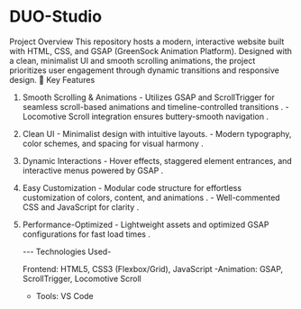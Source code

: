 # DUO-Studio
Project Overview This repository hosts a modern, interactive website built with HTML, CSS, and GSAP (GreenSock Animation Platform). Designed with a clean, minimalist UI and smooth scrolling animations, the project prioritizes user engagement through dynamic transitions and responsive design. 
🚀 Key Features 
1. Smooth Scrolling & Animations - Utilizes GSAP and ScrollTrigger for seamless scroll-based animations and timeline-controlled transitions . -Locomotive Scroll integration ensures buttery-smooth navigation .
2. Clean  UI - Minimalist design with intuitive layouts. - Modern typography, color schemes, and spacing for visual harmony .
3. Dynamic Interactions - Hover effects, staggered element entrances, and interactive menus powered by GSAP .
4. Easy Customization - Modular code structure for effortless customization of colors, content, and animations . - Well-commented CSS and JavaScript for clarity .
5. Performance-Optimized - Lightweight assets and optimized GSAP configurations for fast load times .

  
   --- Technologies Used-

   Frontend: HTML5, CSS3 (Flexbox/Grid), JavaScript
   -Animation: GSAP, ScrollTrigger, Locomotive Scroll
   - Tools: VS Code
